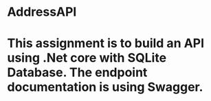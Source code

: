 # AddressAPI
# This assignment is to build an API using .Net core with SQLite Database. The endpoint documentation is using Swagger.
